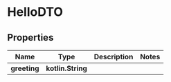 
# HelloDTO

## Properties
Name | Type | Description | Notes
------------ | ------------- | ------------- | -------------
**greeting** | **kotlin.String** |  | 




